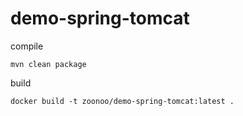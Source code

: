 # demo-spring-tomcat

compile 

	mvn clean package
	
build

	docker build -t zoonoo/demo-spring-tomcat:latest .